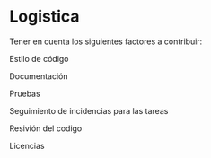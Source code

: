 # Logistica

Tener en cuenta los siguientes factores a contribuir:

Estilo de código

Documentación

Pruebas

Seguimiento de incidencias para las tareas

Resivión del codigo

Licencias
